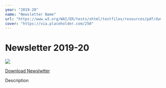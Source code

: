 ```yaml
---
year: "2019-20"
name: "Newsletter Name"
url: "https://www.w3.org/WAI/ER/tests/xhtml/testfiles/resources/pdf/dummy.pdf"
cover: "https://via.placeholder.com/250"
---
```

# Newsletter 2019-20

![](https://via.placeholder.com/250)

[Download Newslwtter](https://www.w3.org/WAI/ER/tests/xhtml/testfiles/resources/pdf/dummy.pdf)

Description
